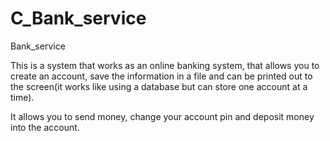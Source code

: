 # C_Bank_service
Bank_service


This is a system that works as an online banking system, that allows you to create an account, save the information
in a file and can be printed out to the screen(it works like using a database but can store one account at a time).

It allows you to send money, change your account pin and deposit money into the account.    
